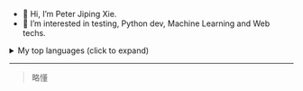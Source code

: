- 👋 Hi, I’m Peter Jiping Xie.
- 👀 I’m interested in testing, Python dev, Machine Learning and Web techs.

<details>
<summary>My top languages (click to expand)</summary>

| Rank | Languages |
|-----:|:----------|
|     1| Python    |
|     2| HTML/CSS  |
|     3| JavaScript|
|     4| bash      |

</details>

---
> 略懂

<!---
peterjpxie/peterjpxie is a ✨ special ✨ repository because its `README.md` (this file) appears on your GitHub profile.
You can click the Preview link to take a look at your changes.
--->
